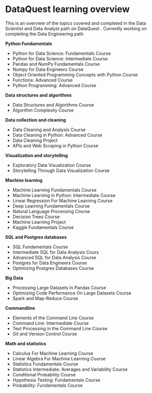 # DataQuest learning overview

This is an overview of the topics covered and completed in the Data Scientist and Data Analyst path on DataQuest . Currently working on completing the Data Engineering path


__Python Fundamentals__
* Python for Data Science: Fundamentals Course
* Python for Data Science: Intermediate Course
* Pandas and NumPy Fundamentals Course
* Numpy for Data Engineers Course
* Object Oriented Programming Concepts with Python Course
* Functions: Advanced Course
* Python Programming: Advanced Course

__Data structures and algorithms__
* Data Structures and Algorithms Course
* Algorithm Complexity Course

__Data collection and cleaning__
* Data Cleaning and Analysis Course
* Data Cleaning in Python: Advanced Course
* Data Cleaning Project 
* APIs and Web Scraping in Python Course

__Visualization and storytelling__
* Exploratory Data Visualization Course
* Storytelling Through Data Visualization Course

__Machine learning__
* Machine Learning Fundamentals Course
* Machine Learning in Python: Intermediate Course
* Linear Regression For Machine Learning Course
* Deep Learning Fundamentals Course
* Natural Language Processing Course
* Decision Trees Course
* Machine Learning Project 
* Kaggle Fundamentals Course

__SQL and Postgres databases__
* SQL Fundamentals Course
* Intermediate SQL for Data Analysis Cours
* Advanced SQL for Data Analysis Course
* Postgres for Data Engineers Course
* Optimizing Postgres Databases Course

__Big Data__
* Processing Large Datasets In Pandas Course
* Optimizing Code Performance On Large Datasets Course
* Spark and Map-Reduce Course

__Commandline__
* Elements of the Command Line Course
* Command Line: Intermediate Course
* Text Processing in the Command Line Course
* Git and Version Control Course

__Math and statistics__

* Calculus For Machine Learning Course
* Linear Algebra For Machine Learning Course
* Statistics Fundamentals Course
* Statistics Intermediate: Averages and Variability Course
* Conditional Probability Course
* Hypothesis Testing: Fundamentals Course
* Probability: Fundamentals Course







